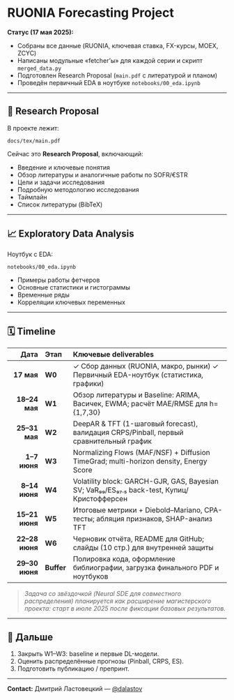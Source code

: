 # RUONIA Forecasting Project

**Статус (17 мая 2025):**

* Собраны все данные (RUONIA, ключевая ставка, FX-курсы, MOEX, ZCYC)
* Написаны модульные «fetcher’ы» для каждой серии и скрипт `merged_data.py`
* Подготовлен Research Proposal (`main.pdf` с литературой и планом)
* Проведён первичный EDA в ноутбуке `notebooks/00_eda.ipynb`

---

## 📄 Research Proposal

В проекте лежит:

```
docs/tex/main.pdf
```

Сейчас это **Research Proposal**, включающий:

* Введение и ключевые понятия
* Обзор литературы и аналогичные работы по SOFR/€STR
* Цели и задачи исследования
* Подробную методологию исследования
* Таймлайн
* Список литературы (BibTeX)

---

## 📈 Exploratory Data Analysis

Ноутбук с EDA:

```
notebooks/00_eda.ipynb
```

* Примеры работы фетчеров
* Основные статистики и гистограммы
* Временные ряды
* Корреляции ключевых переменных

---

## 🗓️ Timeline

|           Дата | Этап       | Ключевые deliverables                                                                      |
| -------------: | :--------- | :----------------------------------------------------------------------------------------- |
|     **17 мая** | **W0**     | ✓ Сбор данных (RUONIA, макро, рынки)  ✓  Первичный EDA-ноутбук (статистика, графики)       |
|  **18–24 мая** | **W1**     | Обзор литературы и Baseline: ARIMA, Васичек, EWMA; расчёт MAE/RMSE для h={1,7,30}          |
|  **25–31 мая** | **W2**     | DeepAR & TFT (1-шаговый forecast), валидация CRPS/Pinball, первый сравнительный график     |
|   **1–7 июня** | **W3**     | Normalizing Flows (MAF/NSF) + Diffusion TimeGrad; multi-horizon density, Energy Score      |
|  **8–14 июня** | **W4**     | Volatility block: GARCH-GJR, GAS, Bayesian SV; VaR₉₉/ES₉₇.₅ back-test, Купиц/Кристофферсен |
| **15–21 июня** | **W5**     | Итоговые метрики + Diebold–Mariano, CPA-тесты; абляция признаков, SHAP-анализ TFT          |
| **22–28 июня** | **W6**     | Черновик отчёта, README для GitHub; слайды (10 стр.) для внутренней защиты                 |
| **29–30 июня** | **Buffer** | Полировка кода, оформление библиографии, загрузка финального PDF и ноутбуков               |

> *Задача со звёздочкой (Neural SDE для совместного распределения) планируется как расширение магистерского проекта: старт в июле 2025 после фиксации базовых результатов.*

---

## 🚀 Дальше

1. Закрыть W1–W3: baseline и первые DL-модели.
2. Оценить распределённые прогнозы (Pinball, CRPS, ES).
3. Подготовить публикацию / препринт.

---

**Contact:**
Дмитрий Ластовецкий — [@dalastov](https://t.me/dalastov)

